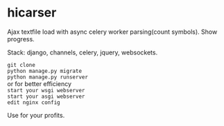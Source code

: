 # hicarser

Ajax textfile load with async celery worker parsing(count symbols). 
Show progress. 

Stack: django, channels, celery, jquery, websockets. 

```git clone```  
```python manage.py migrate```  
```python manage.py runserver```  
or for better efficiency  
```start your wsgi webserver```  
```start your asgi webserver ```  
```edit nginx config```  

Use for your profits.
